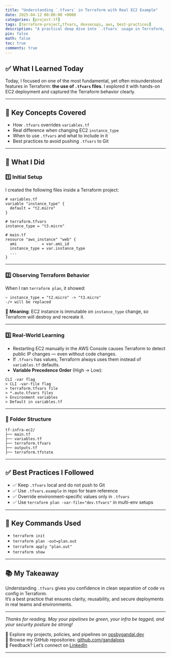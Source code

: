 ```yaml
---
title: "Understanding `.tfvars` in Terraform with Real EC2 Example"
date: 2025-04-12 00:00:00 +0000
categories: [project-tf]
tags: [terraform-project,tfvars, devsecops, aws, best-practices]
description: "A practical deep dive into `.tfvars` usage in Terraform, with EC2 deployment examples and industry-aligned best practices."
pin: false
math: false
toc: true
comments: true
---
```


## ✅ What I Learned Today

Today, I focused on one of the most fundamental, yet often misunderstood features in Terraform: **the use of `.tfvars` files**. I explored it with hands-on EC2 deployment and captured the Terraform behavior clearly.

---

## 🧠 Key Concepts Covered

- How `.tfvars` overrides `variables.tf`
- Real difference when changing EC2 `instance_type`
- When to use `.tfvars` and what to include in it
- Best practices to avoid pushing `.tfvars` to Git

---

## 🔨 What I Did

### 1️⃣ Initial Setup

I created the following files inside a Terraform project:

```hcl
# variables.tf
variable "instance_type" {
  default = "t2.micro"
}
```

```hcl
# terraform.tfvars
instance_type = "t3.micro"
```

```hcl
# main.tf
resource "aws_instance" "web" {
  ami           = var.ami_id
  instance_type = var.instance_type
  ...
}
```

---

### 2️⃣ Observing Terraform Behavior

When I ran `terraform plan`, it showed:

```
~ instance_type = "t2.micro" -> "t3.micro"
-/+ will be replaced
```

🧠 **Meaning**: EC2 instance is immutable on `instance_type` change, so Terraform will destroy and recreate it.

---

### 3️⃣ Real-World Learning

- Restarting EC2 manually in the AWS Console causes Terraform to detect public IP changes — even without code changes.
- If `.tfvars` has values, Terraform always uses them instead of `variables.tf` defaults.
- **Variable Precedence Order** (High → Low):

```
CLI -var flag
> CLI -var-file flag
> terraform.tfvars file
> *.auto.tfvars files
> Environment variables
> Default in variables.tf
```

---

### 📁 Folder Structure

```
tf-infra-ec2/
├── main.tf
├── variables.tf
├── terraform.tfvars
├── outputs.tf
├── terraform.tfstate
```

---

## ✅ Best Practices I Followed

- ✅ Keep `.tfvars` local and do not push to Git
- ✅ Use `.tfvars.example` in repo for team reference
- ✅ Override environment-specific values only in `.tfvars`
- ✅ Use `terraform plan -var-file="dev.tfvars"` in multi-env setups

---

## 🧪 Key Commands Used

- `terraform init`
- `terraform plan -out=plan.out`
- `terraform apply "plan.out"`
- `terraform show`

---

## 📚 My Takeaway

Understanding `.tfvars` gives you confidence in clean separation of code vs config in Terraform.  
It’s a best practice that ensures clarity, reusability, and secure deployments in real teams and environments.

---

*Thanks for reading. May your pipelines be green, your infra be tagged, and your security posture be strong!*

🔗 Explore my projects, policies, and pipelines on [opsbygandal.dev](https://www.opsbygandal.dev)  
📁 Browse my GitHub repositories: [github.com/gandalops](https://github.com/gandalops?tab=repositories)  
🔄 Feedback? Let’s connect on [LinkedIn](https://www.linkedin.com/)

---
